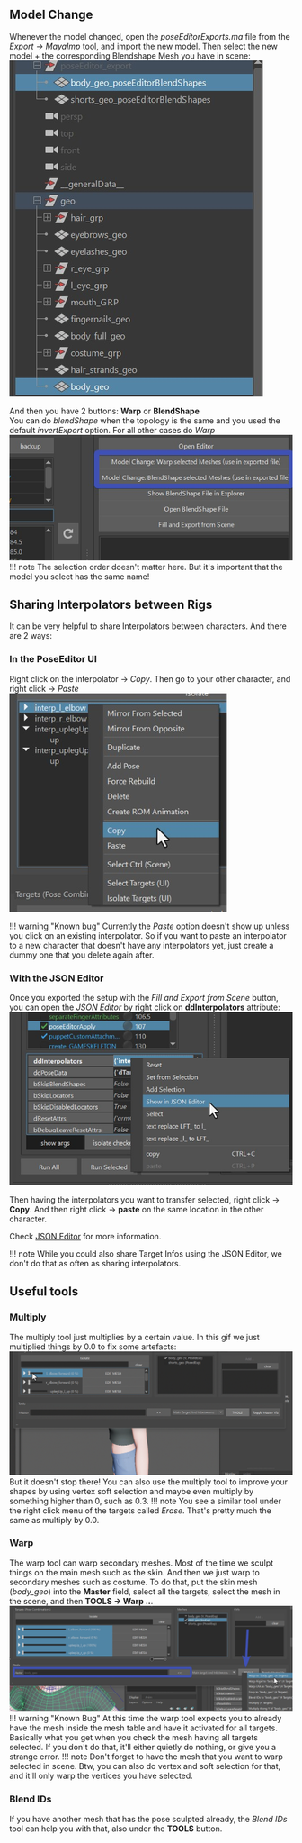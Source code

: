 ## Model Change
Whenever the model changed, open the *poseEditorExports.ma* file from the *Export -> MayaImp* tool,
and import the new model. Then select the new model + the corresponding Blendshape Mesh you have in scene:    
![Alt text](../images/poseEditor_selectionForModelChange.jpg)  

And then you have 2 buttons: **Warp** or **BlendShape**  
You can do *blendShape* when the topology is the same and you used the default *invertExport* option. For all other
cases do *Warp*  
![Alt text](../images/poseEditor_modelChange.jpg)  
!!! note
    The selection order doesn't matter here. But it's important that the model you select has the same name! 


## Sharing Interpolators between Rigs
It can be very helpful to share Interpolators between characters.
And there are 2 ways:  
### In the PoseEditor UI
Right click on the interpolator -> *Copy*. Then go to your other character, and right click -> *Paste*  
![Alt text](../images/poseEditor_copy.jpg)  

!!! warning "Known bug"
    Currently the *Paste* option doesn't show up unless you click on an existing interpolator. So if you want to paste
    an interpolator to a new character that doesn't have any interpolators yet, just create a dummy one that you delete
    again after.

### With the JSON Editor
Once you exported the setup with the *Fill and Export from Scene* button, you can open the *JSON Editor* by right click 
on **ddInterpolators** attribute:  
![Alt text](../images/poseEditor_jsonEditor.jpg)  

Then having the interpolators you want to transfer selected, right click -> **Copy**. 
And then right click -> **paste** on the same location in the other character.

Check [JSON Editor](../builder/jsonEditor.md) for more information.

!!! note
    While you could also share Target Infos using the JSON Editor, we don't do that as often as sharing interpolators.


## Useful tools

### Multiply
The multiply tool just multiplies by a certain value. In this gif we just multiplied things by 0.0 to fix some artefacts:  
![Alt text](../images/poseEditor_multiply.gif)  
But it doesn't stop there! You can also use the multiply tool to improve your shapes by using vertex soft selection and maybe even 
multiply by something higher than 0, such as 0.3. 
!!! note
    You see a similar tool under the right click menu of the targets called *Erase*. That's pretty much the same as 
    multiply by 0.0.

### Warp
The warp tool can warp secondary meshes. Most of the time we sculpt things on the main mesh such as the skin. And then
we just warp to secondary meshes such as costume. To do that, put the skin mesh (*body_geo*) into the **Master** field,
select all the targets, select the mesh in the scene, and then **TOOLS -> Warp ..**.
![Alt text](../images/poseEditor_warp.jpg)  
!!! warning "Known Bug"
    At this time the warp tool expects you to already have the mesh inside the mesh table and have it activated for all targets.
    Basically what you get when you check the mesh having all targets selected. If you don't do that, it'll either
    quietly do nothing, or give you a strange error.
!!! note
    Don't forget to have the mesh that you want to warp selected in scene. Btw, you can also do vertex and soft selection
    for that, and it'll only warp the vertices you have selected.


### Blend IDs
If you have another mesh that has the pose sculpted already, the *Blend IDs* tool can help you with that, also under 
the **TOOLS** button.


